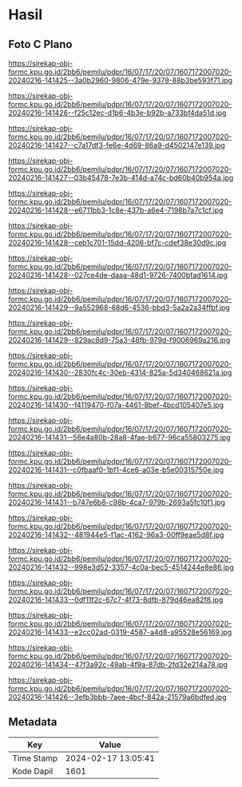 # Hasil

## Foto C Plano

https://sirekap-obj-formc.kpu.go.id/2bb6/pemilu/pdpr/16/07/17/20/07/1607172007020-20240216-141425--3a0b2960-9806-479e-9378-88b3be593f71.jpg

https://sirekap-obj-formc.kpu.go.id/2bb6/pemilu/pdpr/16/07/17/20/07/1607172007020-20240216-141426--f25c12ec-d1b6-4b3e-b92b-a733bf4da51d.jpg

https://sirekap-obj-formc.kpu.go.id/2bb6/pemilu/pdpr/16/07/17/20/07/1607172007020-20240216-141427--c7a17df3-fe6e-4d69-86a9-d4502147e139.jpg

https://sirekap-obj-formc.kpu.go.id/2bb6/pemilu/pdpr/16/07/17/20/07/1607172007020-20240216-141427--03b45478-7e3b-414d-a74c-bd60b40b954a.jpg

https://sirekap-obj-formc.kpu.go.id/2bb6/pemilu/pdpr/16/07/17/20/07/1607172007020-20240216-141428--e6711bb3-1c8e-437b-a6e4-7198b7a7c1cf.jpg

https://sirekap-obj-formc.kpu.go.id/2bb6/pemilu/pdpr/16/07/17/20/07/1607172007020-20240216-141428--ceb1c701-15dd-4206-bf7c-cdef38e30d9c.jpg

https://sirekap-obj-formc.kpu.go.id/2bb6/pemilu/pdpr/16/07/17/20/07/1607172007020-20240216-141428--027ce4de-daaa-48d1-9726-7400bfad1614.jpg

https://sirekap-obj-formc.kpu.go.id/2bb6/pemilu/pdpr/16/07/17/20/07/1607172007020-20240216-141429--9a552968-68d6-4536-bbd3-5a2a2a34ffbf.jpg

https://sirekap-obj-formc.kpu.go.id/2bb6/pemilu/pdpr/16/07/17/20/07/1607172007020-20240216-141429--829ac8d9-75a3-48fb-979d-f9006969a216.jpg

https://sirekap-obj-formc.kpu.go.id/2bb6/pemilu/pdpr/16/07/17/20/07/1607172007020-20240216-141430--2830fc4c-30eb-4314-825a-5d340468621a.jpg

https://sirekap-obj-formc.kpu.go.id/2bb6/pemilu/pdpr/16/07/17/20/07/1607172007020-20240216-141430--f4119470-f07a-4461-8bef-4bcd105407e5.jpg

https://sirekap-obj-formc.kpu.go.id/2bb6/pemilu/pdpr/16/07/17/20/07/1607172007020-20240216-141431--56e4a80b-28a8-4fae-b677-96ca55803275.jpg

https://sirekap-obj-formc.kpu.go.id/2bb6/pemilu/pdpr/16/07/17/20/07/1607172007020-20240216-141431--c0fbaaf0-1bf1-4ce6-a03e-b5e00315750e.jpg

https://sirekap-obj-formc.kpu.go.id/2bb6/pemilu/pdpr/16/07/17/20/07/1607172007020-20240216-141431--b747e6b8-c98b-4ca7-979b-2693a5fc10f1.jpg

https://sirekap-obj-formc.kpu.go.id/2bb6/pemilu/pdpr/16/07/17/20/07/1607172007020-20240216-141432--481944e5-f1ac-4162-96a3-00ff9eae5d8f.jpg

https://sirekap-obj-formc.kpu.go.id/2bb6/pemilu/pdpr/16/07/17/20/07/1607172007020-20240216-141432--998e3d52-3357-4c0a-bec5-4514244e8e86.jpg

https://sirekap-obj-formc.kpu.go.id/2bb6/pemilu/pdpr/16/07/17/20/07/1607172007020-20240216-141433--0df11f2c-67c7-4f73-8dfb-879d46ea82f8.jpg

https://sirekap-obj-formc.kpu.go.id/2bb6/pemilu/pdpr/16/07/17/20/07/1607172007020-20240216-141433--e2cc02ad-0319-4587-a4d8-a95528e56169.jpg

https://sirekap-obj-formc.kpu.go.id/2bb6/pemilu/pdpr/16/07/17/20/07/1607172007020-20240216-141434--47f3a92c-49ab-4f9a-87db-2fd32e214a78.jpg

https://sirekap-obj-formc.kpu.go.id/2bb6/pemilu/pdpr/16/07/17/20/07/1607172007020-20240216-141426--3efb3bbb-7aee-4bcf-842a-21579a6bdfed.jpg


## Metadata

| Key        | Value               |
| ---------- | ------------------- |
| Time Stamp | 2024-02-17 13:05:41 |
| Kode Dapil | 1601                |



